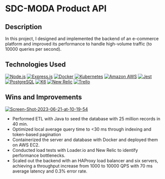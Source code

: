 # SDC-MODA Product API
## Description

In this project, I designed and implemented the backend of an e-commerce platform and improved its performance to handle high-volume traffic (to 10000 queries per second).

## Technologies Used

[![Node.js](https://img.shields.io/badge/Node.js-339933?style=for-the-badge&logo=nodedotjs&logoColor=white)](https://nodejs.org/)
[![Express.js](https://img.shields.io/badge/Express.js-000000?style=for-the-badge&logo=express&logoColor=white)](https://expressjs.com/)
[![Docker](https://img.shields.io/badge/Docker-2CA5E0?style=for-the-badge&logo=docker&logoColor=white)](https://www.docker.com/)
[![Kubernetes](https://img.shields.io/badge/Kubernetes-326CE5.svg?style=for-the-badge&logo=Kubernetes&logoColor=white)](https://kubernetes.io/)
[![Amazon AWS](https://img.shields.io/badge/Amazon_AWS-FF9900?style=for-the-badge&logo=amazonaws&logoColor=white)](https://aws.amazon.com/)
[![Jest](https://img.shields.io/badge/Jest-323330?style=for-the-badge&logo=Jest&logoColor=white)](https://jestjs.io/)
[![PostgreSQL](https://img.shields.io/badge/PostgreSQL-316192?style=for-the-badge&logo=postgresql&logoColor=white)](https://www.postgresql.org/)
[![K6](https://img.shields.io/badge/k6-7D64FF.svg?style=for-the-badge&logo=k6&logoColor=white)](https://k6.io/)
[![New Relic](https://img.shields.io/badge/New%20Relic-008C99.svg?style=for-the-badge&logo=New-Relic&logoColor=white)](https://newrelic.com/)
[![Trello](https://img.shields.io/badge/Trello-0052CC.svg?style=for-the-badge&logo=Trello&logoColor=white)](https://trello.com/)

## Wins and Improvements

<a href="https://ibb.co/M2RYx6x"><img src="https://i.ibb.co/RvCxkyk/Screen-Shot-2023-06-21-at-10-19-54.png" alt="Screen-Shot-2023-06-21-at-10-19-54" border="0"></a>

- Performed ETL with Java to seed the database with 25 million records in 40 min.
- Optimized local average query time to <30 ms through indexing and token-based pagination
- Containerized the server and database with Docker and deployed them on AWS EC2.
- Conducted load tests with Loader.io and New Relic to identify performance bottlenecks.
- Scaled out the backend with an HAProxy load balancer and six servers, achieving a throughput increase from 1000 to 10000 QPS with 70 ms average latency and 0.3% error rate.
